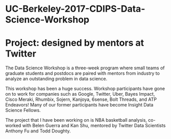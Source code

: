 # UC-Berkeley-2017-CDIPS-Data-Science-Workshop
# Project: designed by mentors at Twitter

The Data Science Workshop is a three-week program where small teams of graduate students and postdocs are paired with mentors
from industry to analyze an outstanding problem in data science. 

This workshop has been a huge success. Workshop participants have gone on to work for companies such as Google, Twitter, Uber, Bayes Impact, Cisco Meraki, Rhumbix, Sojern, Kanjoya, 6sense, Bolt Threads, and ATP Endeavors! Many of our former participants have become Insight Data Science Fellows.

The project that I have been working on is NBA basketball analysis, co-worked with Belen Guerra and Kan Shu, mentored by Twitter Data Scientists Anthony Fu and Todd Doughty. 
